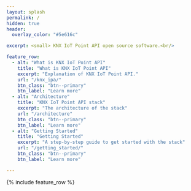 ```yaml
---
layout: splash
permalink: /
hidden: true
header:
  overlay_color: "#5e616c"

excerpt: <small> KNX IoT Point API open source software.<br/>

feature_row:
  - alt: "What is KNX IoT Point API"
    title: "What is KNX IoT Point API"
    excerpt: "Explanation of KNX IoT Point API."
    url: "/knx_ipa/"
    btn_class: "btn--primary"
    btn_label: "Learn more"
  - alt: "Architecture"
    title: "KNX IoT Point API stack"
    excerpt: "The architecture of the stack"
    url: "/architecture"
    btn_class: "btn--primary"
    btn_label: "Learn more"      
  - alt: "Getting Started"
    title: "Getting Started"
    excerpt: "A step-by-step guide to get started with the stack"
    url: "/getting_started/"
    btn_class: "btn--primary"
    btn_label: "Learn more"

---
```


{% include feature_row %}

